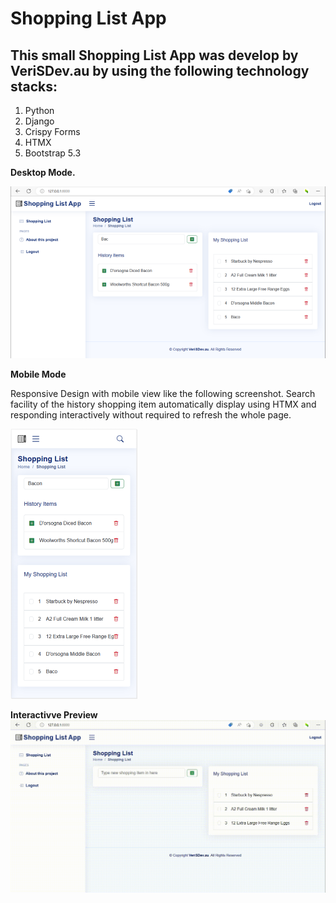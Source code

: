 
# Shopping List App

## This small Shopping List App was develop by VeriSDev.au by using the following technology stacks:
1. Python
2. Django
3. Crispy Forms
4. HTMX
5. Bootstrap 5.3

**Desktop Mode.**

![Alt text](docs/images/VSD-SL-Desktop.png)

**Mobile Mode**

Responsive Design with mobile view like the following screenshot. Search facility of the history shopping item automatically display using HTMX and responding interactively without required to refresh the whole page.

![Alt text](docs/images/VSD-SL-Mobile.png)


**Interactivve Preview**
![Alt text](docs/images/VSD-SL-Interactive.gif)
